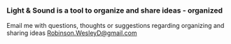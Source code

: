 ### Light & Sound is a tool to organize and share ideas - organized

Email me with questions, thoughts or suggestions regarding organizing and sharing ideas
Robinson.WesleyD@gmail.com
